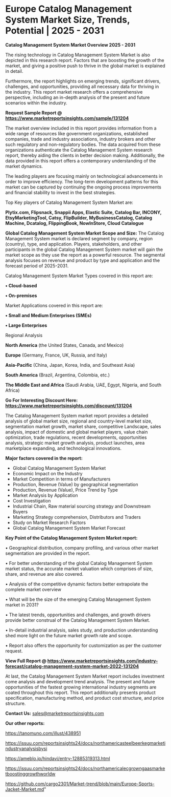# Europe Catalog Management System Market Size, Trends, Potential | 2025 - 2031

<Strong> Catalog Management System Market Overview 2025 - 2031</strong>

The rising technology in Catalog Management System Market is also depicted in this research report. Factors that are boosting the growth of the market, and giving a positive push to thrive in the global market is explained in detail.

Furthermore, the report highlights on emerging trends, significant drivers, challenges, and opportunities, providing all necessary data for thriving in the industry. This report market research offers a comprehensive perspective, including an in-depth analysis of the present and future scenarios within the industry.

<strong>Request Sample Report @ <a href=https://www.marketreportsinsights.com/sample/131204>https://www.marketreportsinsights.com/sample/131204</a></strong>

The market overview included in this report provides information from a wide range of resources like government organizations, established companies, trade and industry associations, industry brokers and other such regulatory and non-regulatory bodies. The data acquired from these organizations authenticate the Catalog Management System research report, thereby aiding the clients in better decision making. Additionally, the data provided in this report offers a contemporary understanding of the market dynamics.

The leading players are focusing mainly on technological advancements in order to improve efficiency. The long-term development patterns for this market can be captured by continuing the ongoing process improvements and financial stability to invest in the best strategies.

Top Key players of Catalog Management System Market are:

<strong>Plytix.com, Flipsnack, Snappii Apps, Elastic Suite, Catalog Bar, INCONY, EtsyMarketingTool, Catsy, FlipBuilder, MyBusinessCatalog, Catalog Machine, Dcatalog, FlippingBook, NowInStore, Cloud Catalogue</strong>

<strong><b>Global Catalog Management System Market Scope and Size:</b></strong>
The Catalog Management System market is declared segment by company, region (country), type, and application. Players, stakeholders, and other participants in the global Catalog Management System market will gain the market scope as they use the report as a powerful resource. The segmental analysis focuses on revenue and product by type and application and the forecast period of 2025-2031.

Catalog Management System Market Types covered in this report are:

<strong>• Cloud-based

• On-premises</strong>

Market Applications covered in this report are:

<strong>• Small and Medium Enterprises (SMEs)

• Large Enterprises</strong> 

Regional Analysis

<strong>North America</strong> (the United States, Canada, and Mexico)

<strong>Europe</strong> (Germany, France, UK, Russia, and Italy)

<strong>Asia-Pacific</strong> (China, Japan, Korea, India, and Southeast Asia)

<strong>South America</strong> (Brazil, Argentina, Colombia, etc.)

<strong>The Middle East and Africa</strong> (Saudi Arabia, UAE, Egypt, Nigeria, and South Africa)

<strong>Go For Interesting Discount Here: <a href=https://www.marketreportsinsights.com/discount/131204>https://www.marketreportsinsights.com/discount/131204</a></strong>

The Catalog Management System market report provides a detailed analysis of global market size, regional and country-level market size, segmentation market growth, market share, competitive Landscape, sales analysis, impact of domestic and global market players, value chain optimization, trade regulations, recent developments, opportunities analysis, strategic market growth analysis, product launches, area marketplace expanding, and technological innovations.

<strong><b>Major factors covered in the report:</b></strong>
<ul>
  <li>Global Catalog Management System Market </li>
  <li>Economic Impact on the Industry</li>
  <li>Market Competition in terms of Manufacturers</li>
  <li>Production, Revenue (Value) by geographical segmentation</li>
  <li>Production, Revenue (Value), Price Trend by Type</li>
  <li>Market Analysis by Application</li>
  <li>Cost Investigation</li>
  <li>Industrial Chain, Raw material sourcing strategy and Downstream Buyers</li>
  <li>Marketing Strategy comprehension, Distributors and Traders</li>
  <li>Study on Market Research Factors</li>
  <li>Global Catalog Management System Market Forecast</li>
</ul>

<strong><b>Key Point of the Catalog Management System Market report:</b></strong>

• Geographical distribution, company profiling, and various other market segmentation are provided in the report.

• For better understanding of the global Catalog Management System market status, the accurate market valuation which comprises of size, share, and revenue are also covered.

• Analysis of the competitive dynamic factors better extrapolate the complete market overview

• What will be the size of the emerging Catalog Management System market in 2031?

• The latest trends, opportunities and challenges, and growth drivers provide better construal of the Catalog Management System Market.

• In-detail industrial analysis, sales study, and production understanding shed more light on the future market growth rate and scope.

• Report also offers the opportunity for customization as per the customer request.

<strong><b>View Full Report @ <a href=https://www.marketreportsinsights.com/industry-forecast/catalog-management-system-market-2022-131204>https://www.marketreportsinsights.com/industry-forecast/catalog-management-system-market-2022-131204</a></b></strong>


At last, the Catalog Management System Market report includes investment come analysis and development trend analysis. The present and future opportunities of the fastest growing international industry segments are coated throughout this report. This report additionally presents product specification, manufacturing method, and product cost structure, and price structure.

<strong>Contact Us:</strong>
sales@marketreportsinsights.com

<strong>Our other reports:</strong>

<a href=https://tanomuno.com/illust/438951>https://tanomuno.com/illust/438951</a>

<a href=https://issuu.com/reportsinsights24/docs/northamericasteelbeerkegmarketindustryanalysisbysi>https://issuu.com/reportsinsights24/docs/northamericasteelbeerkegmarketindustryanalysisbysi</a>

<a href=https://ameblo.jp/hindavi/entry-12885319313.html>https://ameblo.jp/hindavi/entry-12885319313.html</a>

<a href=https://issuu.com/reportsinsights24/docs/northamericalecgrowngaasmarketboostinggrowthworldw>https://issuu.com/reportsinsights24/docs/northamericalecgrowngaasmarketboostinggrowthworldw</a>

<a href=https://github.com/cargo2301/Market-trend/blob/main/Europe-Sports-Jacket-Market.md>https://github.com/cargo2301/Market-trend/blob/main/Europe-Sports-Jacket-Market.md</a>"

